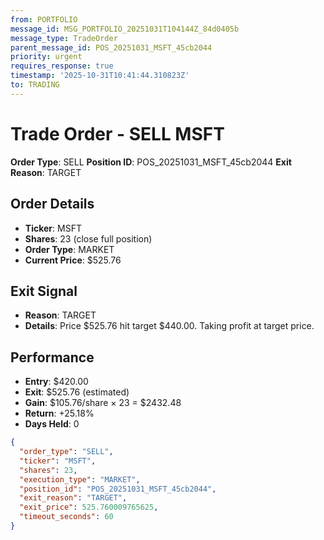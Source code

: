 ```yaml
---
from: PORTFOLIO
message_id: MSG_PORTFOLIO_20251031T104144Z_84d0405b
message_type: TradeOrder
parent_message_id: POS_20251031_MSFT_45cb2044
priority: urgent
requires_response: true
timestamp: '2025-10-31T10:41:44.310823Z'
to: TRADING
---
```


# Trade Order - SELL MSFT

**Order Type**: SELL
**Position ID**: POS_20251031_MSFT_45cb2044
**Exit Reason**: TARGET

## Order Details
- **Ticker**: MSFT
- **Shares**: 23 (close full position)
- **Order Type**: MARKET
- **Current Price**: $525.76

## Exit Signal
- **Reason**: TARGET
- **Details**: Price $525.76 hit target $440.00. Taking profit at target price.

## Performance
- **Entry**: $420.00
- **Exit**: $525.76 (estimated)
- **Gain**: $105.76/share × 23 = $2432.48
- **Return**: +25.18%
- **Days Held**: 0

```json
{
  "order_type": "SELL",
  "ticker": "MSFT",
  "shares": 23,
  "execution_type": "MARKET",
  "position_id": "POS_20251031_MSFT_45cb2044",
  "exit_reason": "TARGET",
  "exit_price": 525.760009765625,
  "timeout_seconds": 60
}
```

